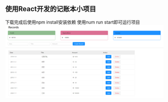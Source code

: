 ## 使用React开发的记账本小项目
下载完成后使用npm install安装依赖
使用num run start即可运行项目
![](https://github.com/liyihui6/record/raw/mester/public/123.png)
